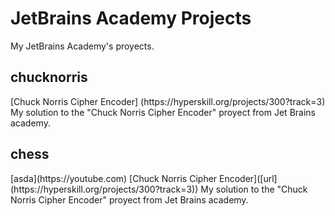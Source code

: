 # JetBrains Academy Projects
My JetBrains Academy's proyects.

<h2 align="left">chucknorris</h2>
[Chuck Norris Cipher Encoder] (https://hyperskill.org/projects/300?track=3)
My solution to the "Chuck Norris Cipher Encoder" proyect from Jet Brains academy.

<h2 align="left">chess</h2>
[asda](https://youtube.com)
[Chuck Norris Cipher Encoder]([url](https://hyperskill.org/projects/300?track=3))
My solution to the "Chuck Norris Cipher Encoder" proyect from Jet Brains academy.
